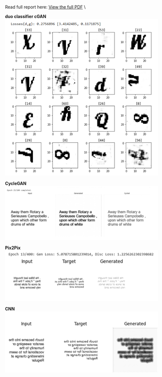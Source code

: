 
Read full report here: [View the full PDF](./report.pdf) \

**duo classifier cGAN**
![duo classifier cGAN](./imgs/DUO_RESULT.png)

**CycleGAN**
![cycleGAN](./imgs/CycleGANr.png)

**Pix2Pix**
![pix2pix](./imgs/PIX2PIX.png)

**CNN**
![CNN](./imgs/CNN.png)
